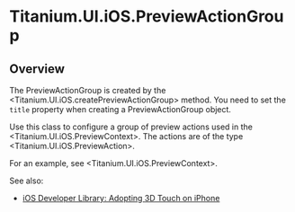 # Titanium.UI.iOS.PreviewActionGroup

<ProxySummary/>

## Overview

The PreviewActionGroup is created by the <Titanium.UI.iOS.createPreviewActionGroup> method. You
need to set the `title` property when creating a PreviewActionGroup object.

Use this class to configure a group of preview actions used in the <Titanium.UI.iOS.PreviewContext>.
The actions are of the type <Titanium.UI.iOS.PreviewAction>.

For an example, see <Titanium.UI.iOS.PreviewContext>.

See also:

* [iOS Developer Library: Adopting 3D Touch on iPhone](https://developer.apple.com/library/content/documentation/UserExperience/Conceptual/Adopting3DTouchOniPhone/3DTouchAPIs.html)

<ApiDocs/>
